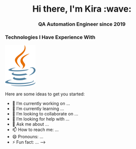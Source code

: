 <h1 align="center">Hi there, I'm Kira :wave:</h1> 
<h3 align="center">QA Automation Engineer since 2019</h3>

<h3>Technologies I Have Experience With</h3>

![Java](images/java-logo.png "Java") 


Here are some ideas to get you started:

- 🔭 I’m currently working on ...
- 🌱 I’m currently learning ...
- 👯 I’m looking to collaborate on ...
- 🤔 I’m looking for help with ...
- 💬 Ask me about ...
- 📫 How to reach me: ...
- 😄 Pronouns: ...
- ⚡ Fun fact: ...
-->
